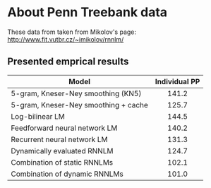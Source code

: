 # About Penn Treebank data


These data from taken from Mikolov's page: http://www.fit.vutbr.cz/~imikolov/rnnlm/


## Presented emprical results

| Model        | Individual PP           |
| ------------- |:-------------:|
| 5-gram, Kneser-Ney smoothing (KN5)     | 141.2 |
| 5-gram, Kneser-Ney smoothing + cache      | 125.7      |
| Log-bilinear LM | 144.5      |
| Feedforward neural network LM | 140.2      |
| Recurrent neural network LM | 131.3      |
| Dynamically evaluated RNNLM  | 124.7     |
| Combination of static RNNLMs | 102.1      |
| Combination of dynamic RNNLMs | 101.0      |